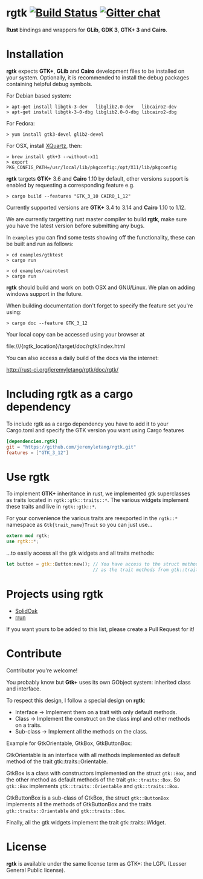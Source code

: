 rgtk [![Build Status](https://travis-ci.org/jeremyletang/rgtk.svg?branch=master)](https://travis-ci.org/jeremyletang/rgtk) [![Gitter chat](https://badges.gitter.im/jeremyletang/rgtk.png)](https://gitter.im/jeremyletang/rgtk)
====

__Rust__ bindings and wrappers for __GLib__, __GDK 3__, __GTK+ 3__  and __Cairo__.

Installation
============

__rgtk__ expects __GTK+__, __GLib__ and __Cairo__ development files to be installed on your system. Optionally, it is recommended to install the debug packages containing helpful debug symbols.

For Debian based system:
```Shell
> apt-get install libgtk-3-dev   libglib2.0-dev   libcairo2-dev
> apt-get install libgtk-3-0-dbg libglib2.0-0-dbg libcairo2-dbg
```

For Fedora:
```Shell
> yum install gtk3-devel glib2-devel
```

For OSX, install [XQuartz](http://xquartz.macosforge.org/landing/), then:
```Shell
> brew install gtk+3 --without-x11
> export PKG_CONFIG_PATH=/usr/local/lib/pkgconfig:/opt/X11/lib/pkgconfig
```

__rgtk__ targets __GTK+__ 3.6 and __Cairo__ 1.10 by default, other versions support is enabled by requesting a corresponding feature e.g.
```Shell
> cargo build --features "GTK_3_10 CAIRO_1_12"
```
Currently supported versions are __GTK+__ 3.4 to 3.14 and __Cairo__ 1.10 to 1.12.

We are currently targetting rust master compiler to build __rgtk__, make sure you have the latest version before submitting any bugs.

In `examples` you can find some tests showing off the functionality, these can be built and run as follows:

```Shell
> cd examples/gtktest
> cargo run

> cd examples/cairotest
> cargo run
```

__rgtk__ should build and work on both OSX and GNU/Linux. We plan on adding windows support in the future.


When building documentation don't forget to specify the feature set you're using:

```Shell
> cargo doc --feature GTK_3_12
```

Your local copy can be accessed using your browser at

file:///{rgtk_location}/target/doc/rgtk/index.html

You can also access a daily build of the docs via the internet:

http://rust-ci.org/jeremyletang/rgtk/doc/rgtk/

Including rgtk as a cargo dependency
====================================

To include rgtk as a cargo dependency you have to add it to your Cargo.toml and specify the GTK version you want using Cargo features
```Toml
[dependencies.rgtk]
git = "https://github.com/jeremyletang/rgtk.git"
features = ["GTK_3_12"]
```

Use __rgtk__
============

To implement __GTK+__ inheritance in rust, we implemented gtk superclasses as traits located in `rgtk::gtk::traits::*`. The various widgets implement these traits and live in `rgtk::gtk::*`.

For your convenience the various traits are reexported in the `rgtk::*` namespace as `Gtk{trait_name}Trait` so you can just use...

```Rust
extern mod rgtk;
use rgtk::*;
```

...to easily access all the gtk widgets and all traits methods:

```Rust
let button = gtk::Button:new(); // You have access to the struct methods of gtk::Button aswell
                                // as the trait methods from gtk::traits::Button as GtkButtonTrait.
```

Projects using rgtk
===================
* [SolidOak](https://github.com/oakes/SolidOak)
* [rrun](https://github.com/buster/rrun)

If you want yours to be added to this list, please create a Pull Request for it!

Contribute
==========

Contributor you're welcome!

You probably know but __Gtk+__ uses its own GObject system: inherited class and interface.

To respect this design, I follow a special design on __rgtk__:

* Interface -> Implement them on a trait with only default methods.
* Class -> Implement the construct on the class impl and other methods on a traits.
* Sub-class -> Implement all the methods on the class.

Example for GtkOrientable, GtkBox, GtkButtonBox:

GtkOrientable is an interface with all methods implemented as default method of the trait gtk::traits::Orientable.

GtkBox is a class with constructors implemented on the struct `gtk::Box`, and the other method as default methods of the trait `gtk::traits::Box`. So `gtk::Box` implements `gtk::traits::Orientable` and `gtk::traits::Box`.

GtkButtonBox is a sub-class of GtkBox, the struct `gtk::ButtonBox` implements all the methods of GtkButtonBox and the traits `gtk::traits::Orientable` and `gtk::traits::Box`.

Finally, all the gtk widgets implement the trait gtk::traits::Widget.

License
=======

__rgtk__ is available under the same license term as GTK+: the LGPL (Lesser General Public license).
